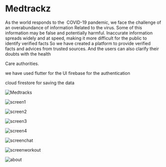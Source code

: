 # Medtrackz
  As the world responds to the  COVID-19 pandemic,
we face the challenge of an overabundance of information 
Related to the virus. Some of this information may be false 
and potentially harmful.
            Inaccurate information spreads widely and at speed, 
making it more difficult for the public to identify verified facts
            So we have created a platform to provide verified facts
 and advices from trusted sources.
           And the users can also clarify their doubts with the health

Care authorities.

 
 
 we have used flutter for the UI
 firebase for the authentication

 cloud firestore for saving the data
 
 
 ![Medtracks](https://user-images.githubusercontent.com/71803443/126063058-c40c5c25-50e7-467f-99ce-51f01c9f438c.png)







![screen1](https://user-images.githubusercontent.com/71803443/121417041-19781480-c987-11eb-9683-94066ab1f6c2.PNG)

![screen2](https://user-images.githubusercontent.com/71803443/121417739-d8cccb00-c987-11eb-97d6-be476393cadf.PNG)

![screen3](https://user-images.githubusercontent.com/71803443/121417780-e41ff680-c987-11eb-8e28-f422fa0d1c39.PNG)

![screen4](https://user-images.githubusercontent.com/71803443/121417791-e71ae700-c987-11eb-8289-007597b74cd4.PNG)

![screenchat](https://user-images.githubusercontent.com/71803443/121417843-f6019980-c987-11eb-8c64-62fd51bce6f6.PNG)

![screenworkout](https://user-images.githubusercontent.com/71803443/121417850-f863f380-c987-11eb-9b16-a40b7fd90405.PNG)

![about](https://user-images.githubusercontent.com/71803443/121417854-fa2db700-c987-11eb-94b2-bdb9c7a8a08a.PNG)
